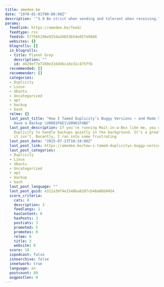```yaml
---
title: amedee.be
date: "1970-01-01T00:00:00Z"
description: '"3.9 Be strict when sending and tolerant when receiving." (RFC 1958)'
params:
  feedlink: https://amedee.be/feed/
  feedtype: rss
  feedid: 57756519be915da26653b54e857e98d8
  websites: {}
  blogrolls: []
  in_blogrolls:
  - title: Planet Grep
    description: ""
    id: d429ef7e7269e316d4bca5e31c475ffb
  recommended: []
  recommender: []
  categories:
  - Duplicity
  - Linux
  - Ubuntu
  - Uncategorized
  - apt
  - backup
  - bash
  relme: {}
  last_post_title: "How I Tamed Duplicity’s Buggy Versions — and Made Sure I Always
    Have a Backup \U0001F6E1️\U0001F4BE"
  last_post_description: If you’re running Mail-in-a-Box like me, you might rely on
    Duplicity to handle backups quietly in the background. It’s a great tool — until
    it isn’t. Recently, I ran into some frustrating
  last_post_date: "2025-07-23T10:34:00Z"
  last_post_link: https://amedee.be/how-i-tamed-duplicitys-buggy-versions-and-made-sure-i-always-have-a-backup-%f0%9f%9b%a1%ef%b8%8f%f0%9f%92%be/
  last_post_categories:
  - Duplicity
  - Linux
  - Ubuntu
  - Uncategorized
  - apt
  - backup
  - bash
  last_post_language: ""
  last_post_guid: e312a39f4e1548ba8287cb48a06b9454
  score_criteria:
    cats: 0
    description: 3
    feedlangs: 1
    hasContent: 0
    hasPosts: 3
    postcats: 3
    promoted: 5
    promotes: 0
    relme: 0
    title: 3
    website: 0
  score: 18
  ispodcast: false
  isnoarchive: false
  innetwork: true
  language: en
  postcount: 89
  avgpostlen: 0
---
```

